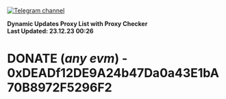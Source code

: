 [![Telegram channel](https://img.shields.io/endpoint?url=https://runkit.io/damiankrawczyk/telegram-badge/branches/master?url=https://t.me/n4z4v0d)](https://t.me/n4z4v0d) 

**Dynamic Updates Proxy List with Proxy Checker**  
**Last Updated: 23.12.23 00:26**

# DONATE (_any evm_) - 0xDEADf12DE9A24b47Da0a43E1bA70B8972F5296F2
